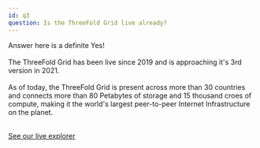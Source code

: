 ```yaml
---
id: q3
question: Is the ThreeFold Grid live already? 
---
```


Answer here is a definite Yes!
<br/>
<br/>
The ThreeFold Grid has been live since 2019 and is approaching it's 3rd version in 2021. 
<br/>
<br/>
As of today, the ThreeFold Grid is present across more than 30 countries and connects more than 80 Petabytes of storage and 15 thousand croes of compute, making it the world's largest peer-to-peer Internet Infrastructure on the planet.
<br/>
<br/>

[See our live explorer](https://explorer.threefold.io/all)
